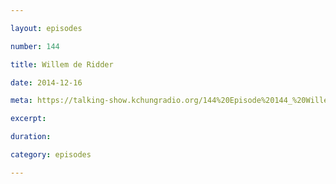 ```yaml
---

layout: episodes

number: 144

title: Willem de Ridder

date: 2014-12-16

meta: https://talking-show.kchungradio.org/144%20Episode%20144_%20Willem%20de%20Ridder.mp3

excerpt: 

duration: 

category: episodes

---
```



